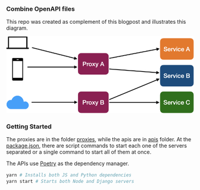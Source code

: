 ### Combine OpenAPI files

This repo was created as complement of this blogpost and illustrates this diagram.

![Two proxies connecting to different services](./docs/proxies.png "Proxies connecting to different services")

### Getting Started

The proxies are in the folder [proxies](./proxies), while the apis are in [apis](./apis) folder. At the [package.json](./package.json), there are script commands to start each one of the servers separated or a single command to start all of them at once.

The APIs use [Poetry](https://python-poetry.org) as the dependency manager.

```bash
yarn # Installs both JS and Python dependencies
yarn start # Starts both Node and Django servers
```
